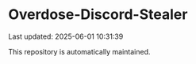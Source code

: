 # Overdose-Discord-Stealer

Last updated: 2025-06-01 10:31:39

This repository is automatically maintained.
